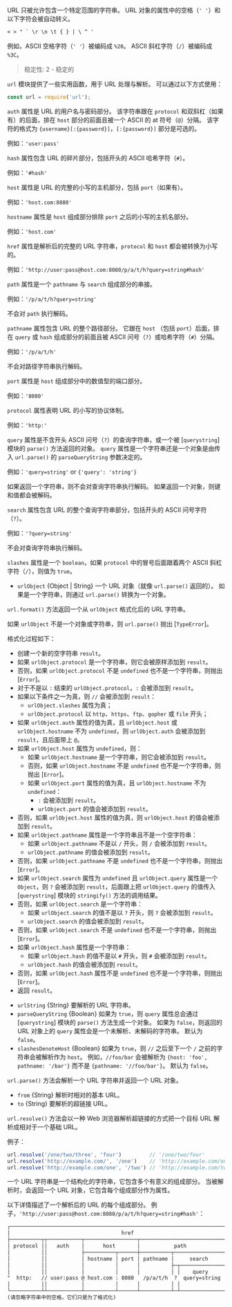 
URL 只被允许包含一个特定范围的字符串。
URL 对象的属性中的空格（`' '`）和以下字符会被自动转义。

```txt
< > " ` \r \n \t { } | \ ^ '
```

例如，ASCII 空格字符（`' '`）被编码成 `%20`。
ASCII 斜杠字符（`/`）被编码成 `%3C`。


> 稳定性: 2 - 稳定的

`url` 模块提供了一些实用函数，用于 URL 处理与解析。
可以通过以下方式使用：

```js
const url = require('url');
```



`auth` 属性是 URL 的用户名与密码部分。
该字符串跟在 `protocol` 和双斜杠（如果有）的后面，排在 `host` 部分的前面且被一个 ASCII 的 at 符号（`@`）分隔。
该字符的格式为 `{username}[:{password}]`，`[:{password}]` 部分是可选的。

例如：`'user:pass'`



`hash` 属性包含 URL 的碎片部分，包括开头的 ASCII 哈希字符（`#`）。

例如：`'#hash'`



`host` 属性是 URL 的完整的小写的主机部分，包括 `port`（如果有）。

例如：`'host.com:8080'`



`hostname` 属性是 `host` 组成部分排除 `port` 之后的小写的主机名部分。

例如：`'host.com'`



`href` 属性是解析后的完整的 URL 字符串，`protocol` 和 `host` 都会被转换为小写的。

例如：`'http://user:pass@host.com:8080/p/a/t/h?query=string#hash'`



`path` 属性是一个 `pathname` 与 `search` 组成部分的串接。

例如：`'/p/a/t/h?query=string'`

不会对 `path` 执行解码。



`pathname` 属性包含 URL 的整个路径部分。
它跟在 `host` （包括 `port`）后面，排在 `query` 或 `hash` 组成部分的前面且被 ASCII 问号（`?`）或哈希字符（`#`）分隔。

例如：`'/p/a/t/h'`

不会对路径字符串执行解码。



`port` 属性是 `host` 组成部分中的数值型的端口部分。

例如：`'8080'`



`protocol` 属性表明 URL 的小写的协议体制。

例如：`'http:'`



`query` 属性是不含开头 ASCII 问号（`?`）的查询字符串，或一个被 [`querystring`] 模块的 `parse()` 方法返回的对象。
`query` 属性是一个字符串还是一个对象是由传入 `url.parse()` 的 `parseQueryString` 参数决定的。

例如：`'query=string'` or `{'query': 'string'}`

如果返回一个字符串，则不会对查询字符串执行解码。
如果返回一个对象，则键和值都会被解码。



`search` 属性包含 URL 的整个查询字符串部分，包括开头的 ASCII 问号字符（`?`）。

例如：`'?query=string'`

不会对查询字符串执行解码。



`slashes` 属性是一个 `boolean`，如果 `protocol` 中的冒号后面跟着两个 ASCII 斜杠字符（`/`），则值为 `true`。


<!-- YAML
added: v0.1.25
-->

* `urlObject` {Object | String} 一个 URL 对象（就像 `url.parse()` 返回的）。
  如果是一个字符串，则通过 `url.parse()` 转换为一个对象。

`url.format()` 方法返回一个从 `urlObject` 格式化后的 URL 字符串。

如果 `urlObject` 不是一个对象或字符串，则 `url.parse()` 抛出 [`TypeError`]。

格式化过程如下：

* 创建一个新的空字符串 `result`。
* 如果 `urlObject.protocol` 是一个字符串，则它会被原样添加到 `result`。
* 否则，如果 `urlObject.protocol` 不是 `undefined` 也不是一个字符串，则抛出 [`Error`]。
* 对于不是以 `:` 结束的 `urlObject.protocol`，`:` 会被添加到 `result`。
* 如果以下条件之一为真，则 `//` 会被添加到 `result`：
    * `urlObject.slashes` 属性为真；
    * `urlObject.protocol` 以 `http`、`https`、`ftp`、`gopher` 或 `file` 开头；
* 如果 `urlObject.auth` 属性的值为真，且 `urlObject.host` 或 `urlObject.hostname` 不为 `undefined`，则 `urlObject.auth` 会被添加到 `result`，且后面带上 `@`。
* 如果 `urlObject.host` 属性为 `undefined`，则：
  * 如果 `urlObject.hostname` 是一个字符串，则它会被添加到 `result`。
  * 否则，如果 `urlObject.hostname` 不是 `undefined` 也不是一个字符串，则抛出 [`Error`]。
  * 如果 `urlObject.port` 属性的值为真，且 `urlObject.hostname` 不为 `undefined`：
    * `:` 会被添加到 `result`。
    * `urlObject.port` 的值会被添加到 `result`。
* 否则，如果 `urlObject.host` 属性的值为真，则 `urlObject.host` 的值会被添加到 `result`。
* 如果 `urlObject.pathname` 属性是一个字符串且不是一个空字符串：
  * 如果 `urlObject.pathname` 不是以 `/` 开头，则 `/` 会被添加到 `result`。
  * `urlObject.pathname` 的值会被添加到 `result`。
* 否则，如果 `urlObject.pathname` 不是 `undefined` 也不是一个字符串，则抛出 [`Error`]。
* 如果 `urlObject.search` 属性为 `undefined` 且 `urlObject.query` 属性是一个 `Object`，则 `?` 会被添加到 `result`，后面跟上把 `urlObject.query` 的值传入 [`querystring`] 模块的 `stringify()` 方法的调用结果。
* 否则，如果 `urlObject.search` 是一个字符串：
  * 如果 `urlObject.search` 的值不是以 `?` 开头，则 `?` 会被添加到 `result`。
  * `urlObject.search` 的值会被添加到 `result`。
* 否则，如果 `urlObject.search` 不是 `undefined` 也不是一个字符串，则抛出 [`Error`]。
* 如果 `urlObject.hash` 属性是一个字符串：
  * 如果 `urlObject.hash` 的值不是以 `#` 开头，则 `#` 会被添加到 `result`。
  * `urlObject.hash` 的值会被添加到 `result`。
* 否则，如果 `urlObject.hash` 属性不是 `undefined` 也不是一个字符串，则抛出 [`Error`]。
* 返回 `result`。



<!-- YAML
added: v0.1.25
-->

* `urlString` {String} 要解析的 URL 字符串。
* `parseQueryString` {Boolean} 如果为 `true`，则 `query` 属性总会通过 [`querystring`] 模块的 `parse()` 方法生成一个对象。
  如果为 `false`，则返回的 URL 对象上的 `query` 属性会是一个未解析、未解码的字符串。
  默认为 `false`。
* `slashesDenoteHost` {Boolean} 如果为 `true`，则 `//` 之后至下一个 `/` 之前的字符串会被解析作为 `host`。
  例如，`//foo/bar` 会被解析为 `{host: 'foo', pathname: '/bar'}` 而不是 `{pathname: '//foo/bar'}`。
  默认为 `false`。

`url.parse()` 方法会解析一个 URL 字符串并返回一个 URL 对象。


<!-- YAML
added: v0.1.25
-->

* `from` {String} 解析时相对的基本 URL。
* `to` {String} 要解析的超链接 URL。

`url.resolve()` 方法会以一种 Web 浏览器解析超链接的方式把一个目标 URL 解析成相对于一个基础 URL。

例子：

```js
url.resolve('/one/two/three', 'four')         // '/one/two/four'
url.resolve('http://example.com/', '/one')    // 'http://example.com/one'
url.resolve('http://example.com/one', '/two') // 'http://example.com/two'
```



一个 URL 字符串是一个结构化的字符串，它包含多个有意义的组成部分。
当被解析时，会返回一个 URL 对象，它包含每个组成部分作为属性。

以下详情描述了一个解析后的 URL 的每个组成部分。
例子，`'http://user:pass@host.com:8080/p/a/t/h?query=string#hash'`：

```txt
┌─────────────────────────────────────────────────────────────────────────────┐
│                                    href                                     │
├──────────┬┬───────────┬─────────────────┬───────────────────────────┬───────┤
│ protocol ││   auth    │      host       │           path            │ hash  │
│          ││           ├──────────┬──────┼──────────┬────────────────┤       │
│          ││           │ hostname │ port │ pathname │     search     │       │
│          ││           │          │      │          ├─┬──────────────┤       │
│          ││           │          │      │          │ │    query     │       │
"  http:   // user:pass @ host.com : 8080   /p/a/t/h  ?  query=string   #hash "
│          ││           │          │      │          │ │              │       │
└──────────┴┴───────────┴──────────┴──────┴──────────┴─┴──────────────┴───────┘
(请忽略字符串中的空格，它们只是为了格式化)
```


